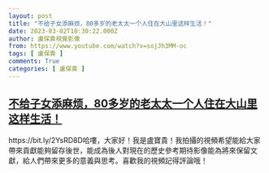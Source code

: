 ```yaml
---
layout: post
title: "不给子女添麻烦，80多岁的老太太一个人住在大山里这样生活！"
date: 2023-03-02T10:30:22.000Z
author: 盧保貴視覺影像
from: https://www.youtube.com/watch?v=sojJh3MM-oc
tags: [ 盧保貴 ]
comments: True
categories: [ 盧保貴 ]
---
```

<!--1677753022000-->
[不给子女添麻烦，80多岁的老太太一个人住在大山里这样生活！](https://www.youtube.com/watch?v=sojJh3MM-oc)
------

<div>
https://bit.ly/2YsRD8D哈嘍，大家好！我是盧寶貴！我拍攝的視頻希望能給大家帶來貢獻能夠留存後世，能成為後人對現在的歷史參考期待影像能為將來保留文獻，給人們帶來更多的意義與思考。喜歡我的視頻記得評論哦！
</div>

